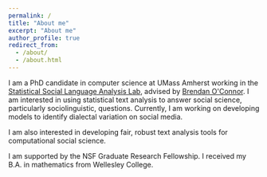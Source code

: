 ```yaml
---
permalink: /
title: "About me"
excerpt: "About me"
author_profile: true
redirect_from: 
  - /about/
  - /about.html
---
```


I am a PhD candidate in computer science at UMass Amherst working in the [Statistical Social Language Analysis Lab](http://slanglab.cs.umass.edu/), advised by [Brendan O'Connor](http://brenocon.com/). I am interested in using statistical text analysis to answer social science, particularly sociolinguistic, questions. Currently, I am working on developing models to identify dialectal variation on social media.

I am also interested in developing fair, robust text analysis tools for computational social science.

I am supported by the NSF Graduate Research Fellowship. I received my B.A. in mathematics from Wellesley College.